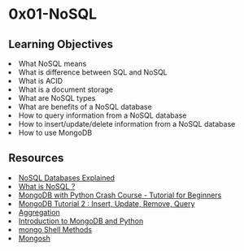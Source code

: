 # 0x01-NoSQL

## Learning Objectives
<li>What NoSQL means</li>
<li>What is difference between SQL and NoSQL</li>
<li>What is ACID</li>
<li>What is a document storage</li>
<li>What are NoSQL types</li>
<li>What are benefits of a NoSQL database</li>
<li>How to query information from a NoSQL database</li>
<li>How to insert/update/delete information from a NoSQL database</li>
<li>How to use MongoDB</li>

## Resources
<li><a href="https://intranet.alxswe.com/rltoken/wweK7dOY4pf8haCqv9Iv6Q" target="_blank" title="NoSQL Databases Explained">NoSQL Databases Explained</a> </li>
<li><a href="https://intranet.alxswe.com/rltoken/QqqNmgzgwopHBv305ki6bg" target="_blank" title="What is NoSQL ?">What is NoSQL ?</a> </li>
<li><a href="https://intranet.alxswe.com/rltoken/RyyP9OH1EMBWWYpTs4TqoA" target="_blank" title="MongoDB with Python Crash Course - Tutorial for Beginners">MongoDB with Python Crash Course - Tutorial for Beginners</a> </li>
<li><a href="https://intranet.alxswe.com/rltoken/9__3tR-NimgXlmjPQwTF-Q" target="_blank" title="MongoDB Tutorial 2 : Insert, Update, Remove, Query">MongoDB Tutorial 2 : Insert, Update, Remove, Query</a> </li>
<li><a href="https://intranet.alxswe.com/rltoken/ziEDeniRobC6owPE1_avAQ" target="_blank" title="Aggregation">Aggregation</a> </li>
<li><a href="https://intranet.alxswe.com/rltoken/axwwF4CjO7FnK8Ecochqnw" target="_blank" title="Introduction to MongoDB and Python">Introduction to MongoDB and Python</a> </li>
<li><a href="https://intranet.alxswe.com/rltoken/lUqnLwOHbbp9FK39ijNmDQ" target="_blank" title="mongo Shell Methods">mongo Shell Methods</a> </li>
<li><a href="https://intranet.alxswe.com/rltoken/ipHIVVmAsezINqpk7W0eow" target="_blank" title="Mongosh">Mongosh</a> </li>
